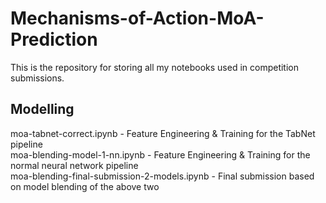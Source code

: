 # Mechanisms-of-Action-MoA-Prediction
This is the repository for storing all my notebooks used in competition submissions.

## Modelling
moa-tabnet-correct.ipynb - Feature Engineering & Training for the TabNet pipeline \
moa-blending-model-1-nn.ipynb  - Feature Engineering & Training for the normal neural network pipeline \
moa-blending-final-submission-2-models.ipynb - Final submission based on model blending of the above two
